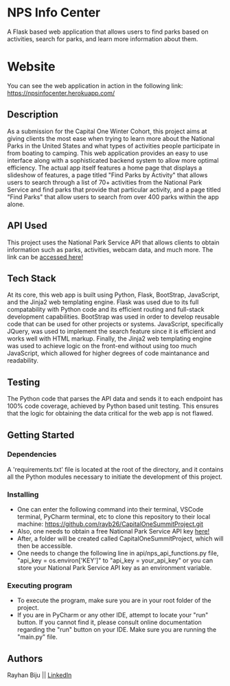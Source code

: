 # NPS Info Center

A Flask based web application that allows users to find parks based on activities, search for parks, and learn more information about them. 

# Website
You can see the web application in action in the following link: 
https://npsinfocenter.herokuapp.com/

## Description

As a submission for the Capital One Winter Cohort, this project aims at giving clients the most ease when trying to learn more about the National Parks in the United States and what types of activities people participate in from boating to camping. This web application provides an easy to use interface along with a sophisticated backend system to allow more optimal efficiency. The actual app itself features a home page that displays a slideshow of features, a page titled "Find Parks by Activity" that allows users to search through a list of 70+ activities from the National Park Service and find parks that provide that particular activity, and a page titled "Find Parks" that allow users to search from over 400 parks within the app alone. 

## API Used
This project uses the National Park Service API that allows clients to obtain information such as parks, activities, webcam data, and much more. The link can be [accessed here!](https://www.nps.gov/subjects/developer/api-documentation.htm)

## Tech Stack
At its core, this web app is built using Python, Flask, BootStrap, JavaScript, and the Jinja2 web templating engine. Flask was used due to its full compatability with Python code and its efficient routing and full-stack development capabilities. BootStrap was used in order to develop reusable code that can be used for other projects or systems. JavaScript, specifically JQuery, was used to implement the search feature since it is efficient and works well with HTML markup. Finally, the Jinja2 web templating engine was used to achieve logic on the front-end without using too much JavaScript, which allowed for higher degrees of code maintanance and readability. 

## Testing
The Python code that parses the API data and sends it to each endpoint has 100% code coverage, achieved by Python based unit testing. This ensures that the logic for obtaining the data critical for the web app is not flawed. 

## Getting Started

### Dependencies

A 'requirements.txt' file is located at the root of the directory, and it contains all the Python modules necessary to initiate the development of this project. 

### Installing

* One can enter the following command into their terminal, VSCode terminal, PyCharm terminal, etc to clone this repository to their local machine: https://github.com/rayb26/CapitalOneSummitProject.git
* Also, one needs to obtain a free National Park Service API key [here!](https://www.nps.gov/subjects/developer/get-started.htm)
* After, a folder will be created called CapitalOneSummitProject, which will then be accessible. 
* One needs to change the following line in api/nps_api_functions.py file, "api_key = os.environ['KEY']" to "api_key = your_api_key" or you can store your National Park Service API key as an environment variable. 

### Executing program

* To execute the program, make sure you are in your root folder of the project. 
* If you are in PyCharm or any other IDE, attempt to locate your "run" button. If you cannot find it, please consult online documentation regarding the "run" button on your IDE. Make sure you are running the "main.py" file. 



## Authors

Rayhan Biju || 
[LinkedIn](https://www.linkedin.com/in/rayhanbiju/)


